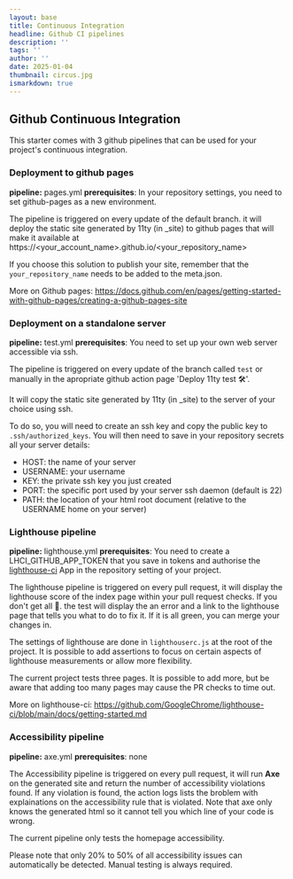 ```yaml
---
layout: base
title: Continuous Integration
headline: Github CI pipelines
description: ''
tags: ''
author: ''
date: 2025-01-04
thumbnail: circus.jpg
ismarkdown: true
---
```

## Github Continuous Integration

This starter comes with 3 github pipelines that can be used for your project's continuous integration.

### Deployment to github pages

**pipeline:** pages.yml
**prerequisites**: In your repository settings, you need to set github-pages as a new environment.

The pipeline is triggered on every update of the default branch. it will deploy the static site generated by 11ty (in _site) to github pages that will make it available at https://<your_account_name>.github.io/<your_repository_name>

If you choose this solution to publish your site, remember that the `your_repository_name` needs to be added to the meta.json.

More on Github pages: https://docs.github.com/en/pages/getting-started-with-github-pages/creating-a-github-pages-site

### Deployment on a standalone server

**pipeline:** test.yml
**prerequisites**: You need to set up your own web server accessible via ssh.

The pipeline is triggered on every update of the branch called `test` or manually in the apropriate github action page 'Deploy 11ty test 🛠️'.

It will copy the static site generated by 11ty (in _site) to the server of your choice using ssh.

To do so, you will need to create an ssh key and copy the public key to `.ssh/authorized_keys`. You will then need to save in your repository secrets all your server details:

- HOST: the name of your server
- USERNAME: your username
- KEY: the private ssh key you just created
- PORT: the specific port used by your server ssh daemon (default is 22)
- PATH: the location of your html root document (relative to the USERNAME home on your server)

### Lighthouse pipeline

**pipeline:** lighthouse.yml
**prerequisites**: You need to create a LHCI_GITHUB_APP_TOKEN that you save in tokens and authorise the [lighthouse-ci](https://github.com/GoogleChrome/lighthouse-ci) App in the repository setting of your project.

The lighthouse pipeline is triggered on every pull request, it will display the lighthouse score of the index page within your pull request checks. If you don't get all 💯. the test will display the an error and a link to the lighthouse page that tells you what to do to fix it. If it is all green, you can merge your changes in.

The settings of lighthouse are done in `lighthouserc.js` at the root of the project. It is possible to add assertions to focus on certain aspects of lighthouse measurements or allow more flexibility.

The current project tests three pages. It is possible to add more, but be aware that adding too many pages may cause the PR checks to time out.

More on lighthouse-ci: https://github.com/GoogleChrome/lighthouse-ci/blob/main/docs/getting-started.md

### Accessibility pipeline

**pipeline:** axe.yml
**prerequisites**: none

The Accessibility pipeline is triggered on every pull request, it will run **Axe** on the generated site and return the number of accessibility violations found. If any violation is found, the action logs lists the broblem with explainations on the accessibility rule that is violated. Note that axe only knows the generated html so it cannot tell you which line of your code is wrong.

The current pipeline only tests the homepage accessibility.

Please note that only 20% to 50% of all accessibility issues can automatically be detected. 
Manual testing is always required.
